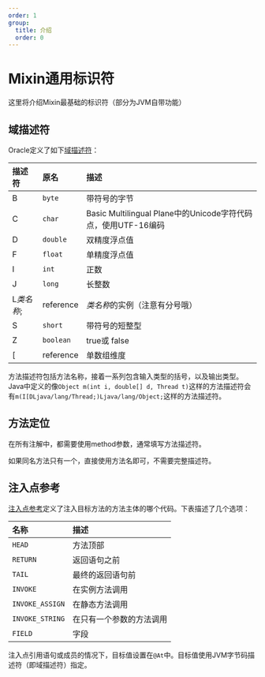 ```yaml
---
order: 1
group: 
  title: 介绍
  order: 0
---
```

# Mixin通用标识符
这里将介绍Mixin最基础的标识符（部分为JVM自带功能）

## 域描述符
Oracle定义了如下[域描述符](https://docs.oracle.com/javase/specs/jvms/se14/html/jvms-4.html#jvms-4.3.2)：

|描述符|原名|描述|
|:----|:----|:----|
|B|`byte`|带符号的字节|
|C|`char`|Basic Multilingual Plane中的Unicode字符代码点，使用UTF-16编码|
|D|`double`|双精度浮点值|
|F|`float`|单精度浮点值|
|I|`int`|正数|
|J|`long`|长整数|
|L*类名称*;|reference|*类名称*的实例（注意有分号哦）|
|S|`short`|带符号的短整型|
|Z|`boolean`|true或 false|
|[|reference|单数组维度|

方法描述符包括方法名称，接着一系列包含输入类型的括号，以及输出类型。Java中定义的像`Object m(int i, double[] d, Thread t)`这样的方法描述符会有`m(I[DLjava/lang/Thread;)Ljava/lang/Object;`这样的方法描述符。 

## 方法定位
在所有注解中，都需要使用method参数，通常填写方法描述符。

如果同名方法只有一个，直接使用方法名即可，不需要完整描述符。

## 注入点参考
[注入点参考](https://github.com/SpongePowered/Mixin/wiki/Injection-Point-Reference)定义了注入目标方法的方法主体的哪个代码。下表描述了几个选项：

|名称|描述|
|:----|:----|
|`HEAD`|方法顶部|
|`RETURN`|返回语句之前|
|`TAIL`|最终的返回语句前|
|`INVOKE`|在实例方法调用|
|`INVOKE_ASSIGN`|在静态方法调用|
|`INVOKE_STRING`|在只有一个参数的方法调用|
|`FIELD`|字段|

注入点引用语句或成员的情况下，目标值设置在`@At`中。目标值使用JVM字节码描述符（即域描述符）指定。
